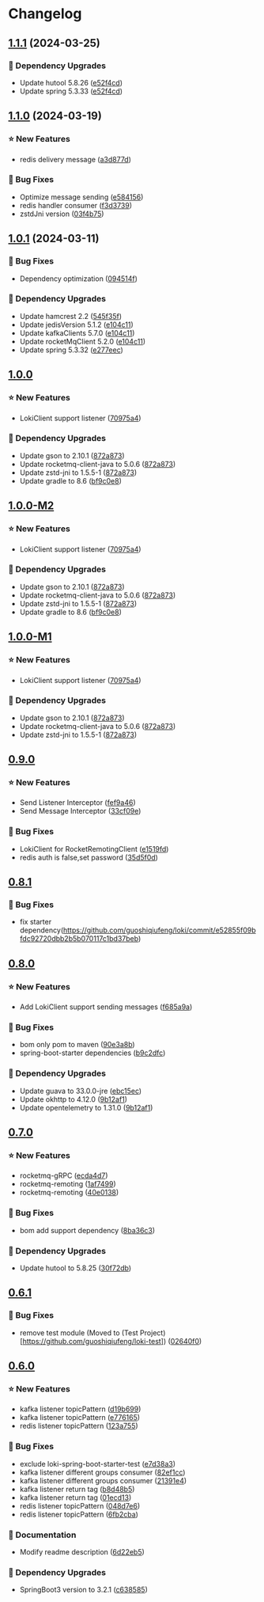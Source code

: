 # Changelog

## [1.1.1](https://github.com/guoshiqiufeng/loki/compare/v1.1.0...v1.1.1) (2024-03-25)


### 🔨 Dependency Upgrades

* Update hutool 5.8.26 ([e52f4cd](https://github.com/guoshiqiufeng/loki/commit/e52f4cd122a8ed548ab3ed206c50e95d1463046f))
* Update spring 5.3.33 ([e52f4cd](https://github.com/guoshiqiufeng/loki/commit/e52f4cd122a8ed548ab3ed206c50e95d1463046f))

## [1.1.0](https://github.com/guoshiqiufeng/loki/compare/v1.0.1...v1.1.0) (2024-03-19)


### ⭐ New Features

* redis delivery message ([a3d877d](https://github.com/guoshiqiufeng/loki/commit/a3d877d414e7423d3c2d4ee3978a9f48afaaeac3))


### 🐞 Bug Fixes

* Optimize message sending ([e584156](https://github.com/guoshiqiufeng/loki/commit/e5841569747930f4e1b7ade8abc0ec0d23661db6))
* redis handler consumer ([f3d3739](https://github.com/guoshiqiufeng/loki/commit/f3d37393c3996b485ed1ce43c4cfed661fd74b16))
* zstdJni version ([03f4b75](https://github.com/guoshiqiufeng/loki/commit/03f4b75a5ba6fef21a36a425016d6779ac8288c1))

## [1.0.1](https://github.com/guoshiqiufeng/loki/compare/v1.0.0...v1.0.1) (2024-03-11)

### 🐞 Bug Fixes

* Dependency
  optimization ([094514f](https://github.com/guoshiqiufeng/loki/commit/094514fd3e5a37f88f64475490ca35cf5798a277))

### 🔨 Dependency Upgrades

* Update hamcrest 2.2 ([545f35f](https://github.com/guoshiqiufeng/loki/commit/545f35fdb7c19c6e90a674f0b7417d3097c4d7d4))
* Update jedisVersion
  5.1.2 ([e104c11](https://github.com/guoshiqiufeng/loki/commit/e104c1192bfe736cb15f45dd37da1ddc4394fcda))
* Update kafkaClients
  5.7.0 ([e104c11](https://github.com/guoshiqiufeng/loki/commit/e104c1192bfe736cb15f45dd37da1ddc4394fcda))
* Update rocketMqClient
  5.2.0 ([e104c11](https://github.com/guoshiqiufeng/loki/commit/e104c1192bfe736cb15f45dd37da1ddc4394fcda))
* Update spring
  5.3.32 ([e277eec](https://github.com/guoshiqiufeng/loki/commit/e277eecc58f0cc88d3cef5e91a56faa0f9425111))

## [1.0.0](https://github.com/guoshiqiufeng/loki/compare/v0.9.0...v1.0.0)

### ⭐ New Features

* LokiClient support
  listener ([70975a4](https://github.com/guoshiqiufeng/loki/commit/70975a41a88569399fd14f2de1bc3a6bb7b2d686))

### 🔨 Dependency Upgrades

* Update gson to
  2.10.1 ([872a873](https://github.com/guoshiqiufeng/loki/commit/872a8739c0cf8caea08de13a92280f8e21370150))
* Update rocketmq-client-java to
  5.0.6 ([872a873](https://github.com/guoshiqiufeng/loki/commit/872a8739c0cf8caea08de13a92280f8e21370150))
* Update zstd-jni to
  1.5.5-1 ([872a873](https://github.com/guoshiqiufeng/loki/commit/872a8739c0cf8caea08de13a92280f8e21370150))
* Update gradle to
  8.6 ([bf9c0e8](https://github.com/guoshiqiufeng/loki/pull/84/commits/bf9c0e8c75d5442424b74b7ade9753f07ce79c8d))

## [1.0.0-M2](https://github.com/guoshiqiufeng/loki/compare/v0.9.0...v1.0.0-M2)

### ⭐ New Features

* LokiClient support
  listener ([70975a4](https://github.com/guoshiqiufeng/loki/commit/70975a41a88569399fd14f2de1bc3a6bb7b2d686))

### 🔨 Dependency Upgrades

* Update gson to
  2.10.1 ([872a873](https://github.com/guoshiqiufeng/loki/commit/872a8739c0cf8caea08de13a92280f8e21370150))
* Update rocketmq-client-java to
  5.0.6 ([872a873](https://github.com/guoshiqiufeng/loki/commit/872a8739c0cf8caea08de13a92280f8e21370150))
* Update zstd-jni to
  1.5.5-1 ([872a873](https://github.com/guoshiqiufeng/loki/commit/872a8739c0cf8caea08de13a92280f8e21370150))
* Update gradle to
  8.6 ([bf9c0e8](https://github.com/guoshiqiufeng/loki/pull/84/commits/bf9c0e8c75d5442424b74b7ade9753f07ce79c8d))

## [1.0.0-M1](https://github.com/guoshiqiufeng/loki/compare/v0.9.0...v1.0.0-M1)

### ⭐ New Features

* LokiClient support
  listener ([70975a4](https://github.com/guoshiqiufeng/loki/commit/70975a41a88569399fd14f2de1bc3a6bb7b2d686))

### 🔨 Dependency Upgrades

* Update gson to
  2.10.1 ([872a873](https://github.com/guoshiqiufeng/loki/commit/872a8739c0cf8caea08de13a92280f8e21370150))
* Update rocketmq-client-java to
  5.0.6 ([872a873](https://github.com/guoshiqiufeng/loki/commit/872a8739c0cf8caea08de13a92280f8e21370150))
* Update zstd-jni to
  1.5.5-1 ([872a873](https://github.com/guoshiqiufeng/loki/commit/872a8739c0cf8caea08de13a92280f8e21370150))

## [0.9.0](https://github.com/guoshiqiufeng/loki/compare/v0.8.1...v0.9.0)

### ⭐ New Features

* Send Listener
  Interceptor ([fef9a46](https://github.com/guoshiqiufeng/loki/commit/fef9a46563447f0e80c1b985508dff92a7f992c1))
* Send Message
  Interceptor ([33cf09e](https://github.com/guoshiqiufeng/loki/commit/33cf09ea58e4d3ad2561b92bb0eff16365f7cc01))

### 🐞 Bug Fixes

* LokiClient for
  RocketRemotingClient ([e1519fd](https://github.com/guoshiqiufeng/loki/commit/e1519fd46f24cec2291beb7b87ce2f6d5300131e))
* redis auth is false,set
  password ([35d5f0d](https://github.com/guoshiqiufeng/loki/commit/35d5f0d5c03f5a469f4c66d16091b27f7d7947d6))

## [0.8.1](https://github.com/guoshiqiufeng/loki/compare/v0.8.0...v0.8.1)

### 🐞 Bug Fixes

- fix starter dependency(https://github.com/guoshiqiufeng/loki/commit/e52855f09bfdc92720dbb2b5b070117c1bd37beb)

## [0.8.0](https://github.com/guoshiqiufeng/loki/compare/v0.7.0...v0.8.0)

### ⭐ New Features

* Add LokiClient support sending
  messages ([f685a9a](https://github.com/guoshiqiufeng/loki/commit/f685a9a705c6a7f072fed490e572eb3d79eab4f1))

### 🐞 Bug Fixes

* bom only pom to
  maven ([90e3a8b](https://github.com/guoshiqiufeng/loki/commit/90e3a8b2d62255cafd245e5dafc02db9bff29c53))
* spring-boot-starter
  dependencies ([b9c2dfc](https://github.com/guoshiqiufeng/loki/commit/b9c2dfcc905d19ef9c8ce99dc3d8f8820fafb506))

### 🔨 Dependency Upgrades

* Update guava to
  33.0.0-jre ([ebc15ec](https://github.com/guoshiqiufeng/loki/commit/ebc15ece6a548a251e4cb1e22219d46cfc606636))
* Update okhttp to
  4.12.0 ([9b12af1](https://github.com/guoshiqiufeng/loki/commit/9b12af1fec0d06516eb85e4e2c5deb8185dd2e7c))
* Update opentelemetry to
  1.31.0 ([9b12af1](https://github.com/guoshiqiufeng/loki/commit/9b12af1fec0d06516eb85e4e2c5deb8185dd2e7c))

## [0.7.0](https://github.com/guoshiqiufeng/loki/compare/v0.6.1...v0.7.0)

### ⭐ New Features

* rocketmq-gRPC ([ecda4d7](https://github.com/guoshiqiufeng/loki/commit/ecda4d7106ddba2c91e13ad042593ed91a59ead3))
* rocketmq-remoting ([1af7499](https://github.com/guoshiqiufeng/loki/commit/1af74997aa03a672f6fc9dba32e6c7277cd830e2))
* rocketmq-remoting ([40e0138](https://github.com/guoshiqiufeng/loki/commit/40e01381b1a3224d0cd49c43acf475e329bc8abe))

### 🐞 Bug Fixes

* bom add support
  dependency ([8ba36c3](https://github.com/guoshiqiufeng/loki/commit/8ba36c3101fa95696d11dfad35e55f9bda52ad6f))

### 🔨 Dependency Upgrades

* Update hutool to
  5.8.25 ([30f72db](https://github.com/guoshiqiufeng/loki/commit/30f72db9a48250518d7990f8449976ae19227651))

## [0.6.1](https://github.com/guoshiqiufeng/loki/compare/v0.6.0...v0.6.1)

### 🐞 Bug Fixes

* remove test module (Moved to (Test
  Project) [https://github.com/guoshiqiufeng/loki-test]) ([02640f0](https://github.com/guoshiqiufeng/loki/commit/02640f06e5cff5e5142f152a6aa896f62a270c35))

## [0.6.0](https://github.com/guoshiqiufeng/loki/compare/v0.5.0...v0.6.0)

### ⭐ New Features

* kafka listener
  topicPattern ([d19b699](https://github.com/guoshiqiufeng/loki/commit/d19b6992aceaacfcf668f3832396061a8315308a))
* kafka listener
  topicPattern ([e776165](https://github.com/guoshiqiufeng/loki/commit/e7761657dda559c0e6b2582c27a48ecd7d8a23cf))
* redis listener
  topicPattern ([123a755](https://github.com/guoshiqiufeng/loki/commit/123a7551528df0a104a5e904142632331500dd36))

### 🐞 Bug Fixes

* exclude
  loki-spring-boot-starter-test ([e7d38a3](https://github.com/guoshiqiufeng/loki/commit/e7d38a3cea47a0382e8b72f35bf64e7637726d80))
* kafka listener different groups
  consumer ([82ef1cc](https://github.com/guoshiqiufeng/loki/commit/82ef1ccb9fae16e8c740c6edbed77a58f230788f))
* kafka listener different groups
  consumer ([21391e4](https://github.com/guoshiqiufeng/loki/commit/21391e447979c6d1684d476c299e8e71407218bf))
* kafka listener return
  tag ([b8d48b5](https://github.com/guoshiqiufeng/loki/commit/b8d48b52d451bc036175684610217215aa539615))
* kafka listener return
  tag ([01ecd13](https://github.com/guoshiqiufeng/loki/commit/01ecd137bac53ce1e6df64b91102df0803a76d26))
* redis listener
  topicPattern ([048d7e6](https://github.com/guoshiqiufeng/loki/commit/048d7e6b08608a81f4b9bb9166d0d60735f6a85d))
* redis listener
  topicPattern ([6fb2cba](https://github.com/guoshiqiufeng/loki/commit/6fb2cba79c47dc2406a69c54fcba8e44c3304220))

### 📔 Documentation

* Modify readme
  description ([6d22eb5](https://github.com/guoshiqiufeng/loki/commit/6d22eb5fc91d6108aae8628a42498bf22d72e73f))

### 🔨 Dependency Upgrades

* SpringBoot3 version to
  3.2.1 ([c638585](https://github.com/guoshiqiufeng/loki/commit/c6385857e33d9ac21882c26888b111bfc11b4ea0))
